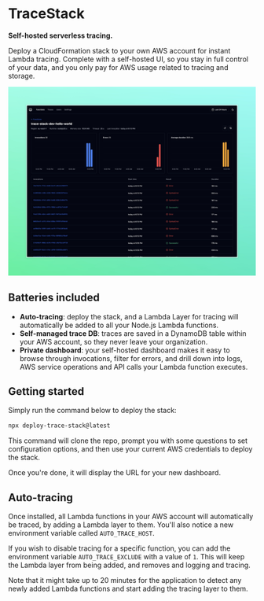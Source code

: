 # TraceStack

**Self-hosted serverless tracing.**

Deploy a CloudFormation stack to your own AWS account for instant Lambda tracing.
Complete with a self-hosted UI, so you stay in full control of your data, and you
only pay for AWS usage related to tracing and storage.

![Screenshot](.github/docs/screenshot.jpg)

## Batteries included

- **Auto-tracing**: deploy the stack, and a Lambda Layer for tracing will
  automatically be added to all your Node.js Lambda functions.
- **Self-managed trace DB**: traces are saved in a DynamoDB table within your
  AWS account, so they never leave your organization.
- **Private dashboard**: your self-hosted dashboard makes it easy to browse
  through invocations, filter for errors, and drill down into logs, AWS
  service operations and API calls your Lambda function executes.

## Getting started

Simply run the command below to deploy the stack:

```bash
npx deploy-trace-stack@latest
```

This command will clone the repo, prompt you with some questions to set configuration options,
and then use your current AWS credentials to deploy the stack.

Once you're done, it will display the URL for your new dashboard.

## Auto-tracing

Once installed, all Lambda functions in your AWS account will automatically be traced,
by adding a Lambda layer to them. You'll also notice a new environment variable called `AUTO_TRACE_HOST`.

If you wish to disable tracing for a specific function, you can add the environment variable `AUTO_TRACE_EXCLUDE`
with a value of `1`. This will keep the Lambda layer from being added, and removes and logging and tracing.

Note that it might take up to 20 minutes for the application to detect any newly added Lambda functions and
start adding the tracing layer to them.
